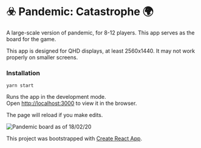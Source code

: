 # ☣️ Pandemic: Catastrophe 🌍

A large-scale version of pandemic, for 8-12 players. This app serves as the board for the game.

This app is designed for QHD displays, at least 2560x1440. It may not work properly on smaller screens.


### Installation

`yarn start`

Runs the app in the development mode.<br />
Open [http://localhost:3000](http://localhost:3000) to view it in the browser.

The page will reload if you make edits.<br />

![Pandemic board as of 18/02/20](https://user-images.githubusercontent.com/32373811/74722427-d0033380-5230-11ea-9e10-090743cc34e2.png)

This project was bootstrapped with [Create React App](https://github.com/facebook/create-react-app).
